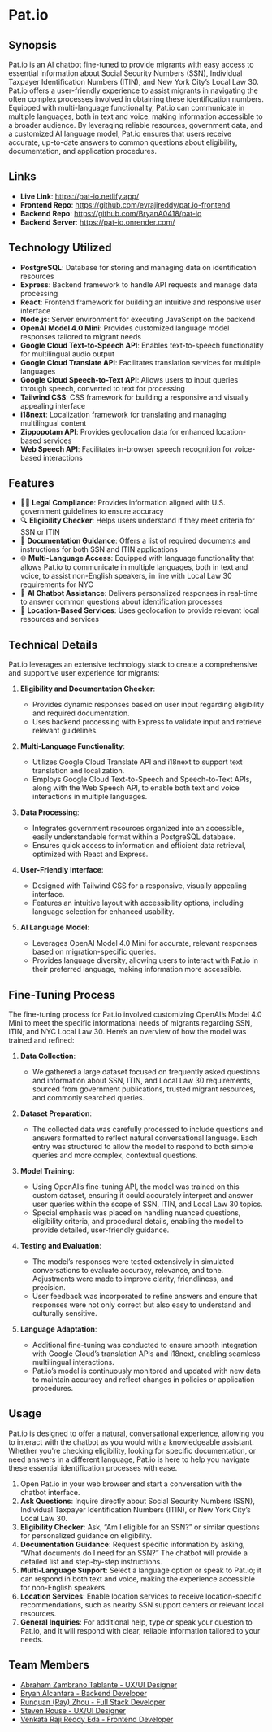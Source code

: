 # Pat.io

## Synopsis

Pat.io is an AI chatbot fine-tuned to provide migrants with easy access to essential information about Social Security Numbers (SSN), Individual Taxpayer Identification Numbers (ITIN), and New York City’s Local Law 30. Pat.io offers a user-friendly experience to assist migrants in navigating the often complex processes involved in obtaining these identification numbers. Equipped with multi-language functionality, Pat.io can communicate in multiple languages, both in text and voice, making information accessible to a broader audience. By leveraging reliable resources, government data, and a customized AI language model, Pat.io ensures that users receive accurate, up-to-date answers to common questions about eligibility, documentation, and application procedures.

## Links

- **Live Link**: https://pat-io.netlify.app/
- **Frontend Repo**: https://github.com/evrajireddy/pat.io-frontend
- **Backend Repo**: https://github.com/BryanA0418/pat-io
- **Backend Server**: https://pat-io.onrender.com/

## Technology Utilized

- **PostgreSQL**: Database for storing and managing data on identification resources
- **Express**: Backend framework to handle API requests and manage data processing
- **React**: Frontend framework for building an intuitive and responsive user interface
- **Node.js**: Server environment for executing JavaScript on the backend
- **OpenAI Model 4.0 Mini**: Provides customized language model responses tailored to migrant needs
- **Google Cloud Text-to-Speech API**: Enables text-to-speech functionality for multilingual audio output
- **Google Cloud Translate API**: Facilitates translation services for multiple languages
- **Google Cloud Speech-to-Text API**: Allows users to input queries through speech, converted to text for processing
- **Tailwind CSS**: CSS framework for building a responsive and visually appealing interface
- **i18next**: Localization framework for translating and managing multilingual content
- **Zippopotam API**: Provides geolocation data for enhanced location-based services
- **Web Speech API**: Facilitates in-browser speech recognition for voice-based interactions

## Features

- 🧑‍⚖️ **Legal Compliance**: Provides information aligned with U.S. government guidelines to ensure accuracy
- 🔍 **Eligibility Checker**: Helps users understand if they meet criteria for SSN or ITIN
- 📑 **Documentation Guidance**: Offers a list of required documents and instructions for both SSN and ITIN applications
- 🌐 **Multi-Language Access**: Equipped with language functionality that allows Pat.io to communicate in multiple languages, both in text and voice, to assist non-English speakers, in line with Local Law 30 requirements for NYC
- 🤖 **AI Chatbot Assistance**: Delivers personalized responses in real-time to answer common questions about identification processes
- 📍 **Location-Based Services**: Uses geolocation to provide relevant local resources and services

## Technical Details

Pat.io leverages an extensive technology stack to create a comprehensive and supportive user experience for migrants:

1. **Eligibility and Documentation Checker**:
   - Provides dynamic responses based on user input regarding eligibility and required documentation.
   - Uses backend processing with Express to validate input and retrieve relevant guidelines.

2. **Multi-Language Functionality**:
   - Utilizes Google Cloud Translate API and i18next to support text translation and localization.
   - Employs Google Cloud Text-to-Speech and Speech-to-Text APIs, along with the Web Speech API, to enable both text and voice interactions in multiple languages.

3. **Data Processing**:
   - Integrates government resources organized into an accessible, easily understandable format within a PostgreSQL database.
   - Ensures quick access to information and efficient data retrieval, optimized with React and Express.

4. **User-Friendly Interface**:
   - Designed with Tailwind CSS for a responsive, visually appealing interface.
   - Features an intuitive layout with accessibility options, including language selection for enhanced usability.

5. **AI Language Model**:
   - Leverages OpenAI Model 4.0 Mini for accurate, relevant responses based on migration-specific queries.
   - Provides language diversity, allowing users to interact with Pat.io in their preferred language, making information more accessible.

## Fine-Tuning Process

The fine-tuning process for Pat.io involved customizing OpenAI’s Model 4.0 Mini to meet the specific informational needs of migrants regarding SSN, ITIN, and NYC Local Law 30. Here’s an overview of how the model was trained and refined:

1. **Data Collection**:
   - We gathered a large dataset focused on frequently asked questions and information about SSN, ITIN, and Local Law 30 requirements, sourced from government publications, trusted migrant resources, and commonly searched queries.
   
2. **Dataset Preparation**:
   - The collected data was carefully processed to include questions and answers formatted to reflect natural conversational language. Each entry was structured to allow the model to respond to both simple queries and more complex, contextual questions.

3. **Model Training**:
   - Using OpenAI’s fine-tuning API, the model was trained on this custom dataset, ensuring it could accurately interpret and answer user queries within the scope of SSN, ITIN, and Local Law 30 topics.
   - Special emphasis was placed on handling nuanced questions, eligibility criteria, and procedural details, enabling the model to provide detailed, user-friendly guidance.

4. **Testing and Evaluation**:
   - The model’s responses were tested extensively in simulated conversations to evaluate accuracy, relevance, and tone. Adjustments were made to improve clarity, friendliness, and precision.
   - User feedback was incorporated to refine answers and ensure that responses were not only correct but also easy to understand and culturally sensitive.

5. **Language Adaptation**:
   - Additional fine-tuning was conducted to ensure smooth integration with Google Cloud’s translation APIs and i18next, enabling seamless multilingual interactions.
   - Pat.io’s model is continuously monitored and updated with new data to maintain accuracy and reflect changes in policies or application procedures.

## Usage

Pat.io is designed to offer a natural, conversational experience, allowing you to interact with the chatbot as you would with a knowledgeable assistant. Whether you're checking eligibility, looking for specific documentation, or need answers in a different language, Pat.io is here to help you navigate these essential identification processes with ease.

1. Open Pat.io in your web browser and start a conversation with the chatbot interface.
2. **Ask Questions**: Inquire directly about Social Security Numbers (SSN), Individual Taxpayer Identification Numbers (ITIN), or New York City’s Local Law 30.
3. **Eligibility Checker**: Ask, “Am I eligible for an SSN?” or similar questions for personalized guidance on eligibility.
4. **Documentation Guidance**: Request specific information by asking, “What documents do I need for an SSN?” The chatbot will provide a detailed list and step-by-step instructions.
5. **Multi-Language Support**: Select a language option or speak to Pat.io; it can respond in both text and voice, making the experience accessible for non-English speakers.
6. **Location Services**: Enable location services to receive location-specific recommendations, such as nearby SSN support centers or relevant local resources.
7. **General Inquiries**: For additional help, type or speak your question to Pat.io, and it will respond with clear, reliable information tailored to your needs.

## Team Members

- [Abraham Zambrano Tablante - UX/UI Designer](https://www.linkedin.com/in/Abrahamzambranotablante/)
- [Bryan Alcantara - Backend Developer](https://www.linkedin.com/in/bryan-alcantara-643479281/)
- [Runquan (Ray) Zhou - Full Stack Developer](https://www.linkedin.com/in/runquanrayzhou/)
- [Steven Rouse - UX/UI Designer](https://www.linkedin.com/in/StevenRouse/)
- [Venkata Raji Reddy Eda - Frontend Developer](https://www.linkedin.com/in/evrajireddy/)
